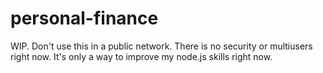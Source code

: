 # personal-finance
WIP. Don't use this in a public network.
There is no security or multiusers right now. It's only a way to improve my node.js skills right now.
